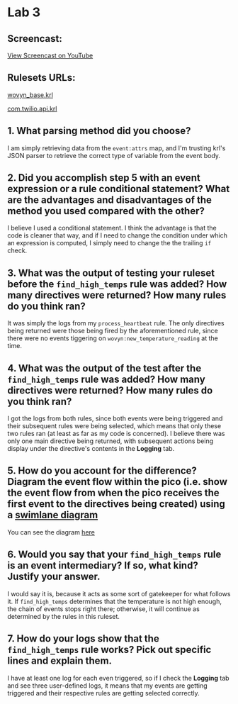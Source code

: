 # Lab 3

## Screencast:

[View Screencast on YouTube](https://youtu.be/ituyjY7xdCs)

## Rulesets URLs:

[wovyn_base.krl](https://raw.githubusercontent.com/rogvc/cs462/master/lab3/rulesets/wovyn_base.krl)

[com.twilio.api.krl](https://raw.githubusercontent.com/rogvc/cs462/master/lab2/rulesets/modules/com.twilio.api.krl)

## 1. What parsing method did you choose?  
I am simply retrieving data from the `event:attrs` map, and I'm trusting krl's JSON parser to retrieve the correct type of variable from the event body.


## 2. Did you accomplish step 5 with an event expression or a rule conditional statement? What are the advantages and disadvantages of the method you used compared with the other?
I believe I used a conditional statement. I think the advantage is that the code is cleaner that way, and if I need to change the condition under which an expression is computed, I simply need to change the the trailing `if` check.  

## 3. What was the output of testing your ruleset before the `find_high_temps` rule was added? How many directives were returned? How many rules do you think ran?  
It was simply the logs from my `process_heartbeat` rule. The only directives being returned were those being fired by the aforementioned rule, since there were no events tiggering on `wovyn:new_temperature_reading` at the time.

## 4. What was the output of the test after the `find_high_temps` rule was added? How many directives were returned? How many rules do you think ran?  
I got the logs from both rules, since both events were being triggered and their subsequent rules were being selected, which means that only these two rules ran (at least as far as my code is concerned). I believe there was only one main directive being returned, with subsequent actions being display under the directive's contents in the **Logging** tab.

## 5. How do you account for the difference? Diagram the event flow within the pico (i.e. show the event flow from when the pico receives the first event to the directives being created) using a [swimlane diagram](https://swimlanes.io/)  
You can see the diagram [here](https://swimlanes.io/#rZJBasQwDEX3PoUukB4gi5yh0IFZxqqtxAJHCraa0Ns3U8ikXTSlTJcS0vt6IGPL1MKVctCJwBTqylNGofrE6py76vIu8EJStUDTwYWmmQraW6G9+8xB21sRKyTCYq+EBhENQQXqTIEHpgghoQhl535gQNN0JwF+vZ3S3hM8wAnq9NJMwSqgRBi4UAU/Fw1Ua3/AneNhy6SFxFo0K9VDUDFk2eZHEiocLoll9A8KCa29HTN9IYy/YP8mN7DEPvGYPmPqrvYl00P3re4tbZtJc3xU7g7qF9aMxir/J3bARW37sbDzPwA=)

## 6. Would you say that your `find_high_temps` rule is an event intermediary? If so, what kind? Justify your answer.
I would say it is, because it acts as some sort of gatekeeper for what follows it. If `find_high_temps` determines that the temperature is not high enough, the chain of events stops right there; otherwise, it will continue as determined by the rules in this ruleset.

## 7. How do your logs show that the `find_high_temps` rule works? Pick out specific lines and explain them.
I have at least one log for each even triggered, so if I check the **Logging** tab and see three user-defined logs, it means that my events are getting triggered and their respective rules are getting selected correctly.
